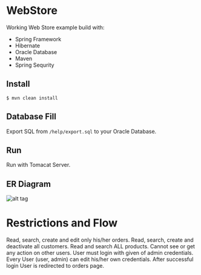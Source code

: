 # WebStore
Working Web Store example build with:
- Spring Framework
- Hibernate
- Oracle Database
- Maven
- Spring Sequrity

## Install
```
$ mvn clean install 
```

## Database Fill
Export SQL from ```/help/export.sql``` to your Oracle Database.

## Run
Run with Tomacat Server.

## ER Diagram
![alt tag](https://raw.githubusercontent.com/TeodorKolev/Java-Spring-WebStrore/help/ER-Diagram.png)

# Restrictions and Flow
Read, search, create and edit only his/her orders.
Read, search, create and deactivate all customers.
Read and search ALL products.
Cannot see or get any action on other users.
User must login with given of admin credentials. 
Every User (user, admin) can edit his/her own credentials. 
After successful login User is redirected to orders page.
